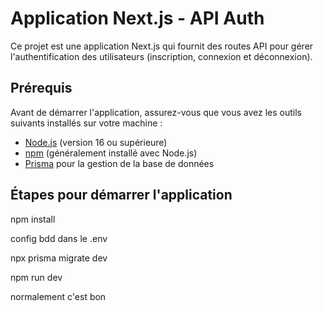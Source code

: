 # Application Next.js - API Auth

Ce projet est une application Next.js qui fournit des routes API pour gérer l'authentification des utilisateurs (inscription, connexion et déconnexion).

## Prérequis

Avant de démarrer l'application, assurez-vous que vous avez les outils suivants installés sur votre machine :

- [Node.js](https://nodejs.org/) (version 16 ou supérieure)
- [npm](https://www.npmjs.com/) (généralement installé avec Node.js)
- [Prisma](https://www.prisma.io/) pour la gestion de la base de données

## Étapes pour démarrer l'application

npm install

config bdd dans le .env

npx prisma migrate dev

npm run dev

normalement c'est bon
